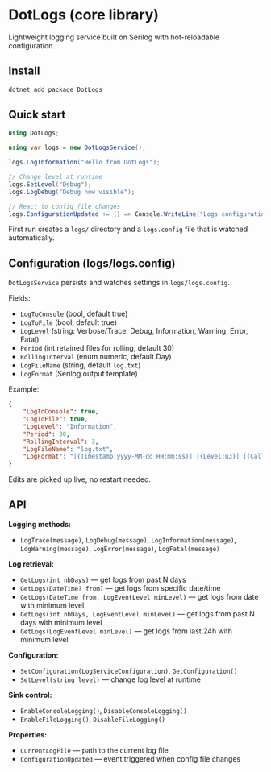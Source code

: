 # DotLogs (core library)

Lightweight logging service built on Serilog with hot-reloadable configuration.

## Install

```sh
dotnet add package DotLogs
```

## Quick start

```csharp
using DotLogs;

using var logs = new DotLogsService();

logs.LogInformation("Hello from DotLogs");

// Change level at runtime
logs.SetLevel("Debug");
logs.LogDebug("Debug now visible");

// React to config file changes
logs.ConfigurationUpdated += () => Console.WriteLine("Logs configuration reloaded");
```

First run creates a `logs/` directory and a `logs.config` file that is watched automatically.

## Configuration (logs/logs.config)

`DotLogsService` persists and watches settings in `logs/logs.config`.

Fields:

- `LogToConsole` (bool, default true)
- `LogToFile` (bool, default true)
- `LogLevel` (string: Verbose/Trace, Debug, Information, Warning, Error, Fatal)
- `Period` (int retained files for rolling, default 30)
- `RollingInterval` (enum numeric, default Day)
- `LogFileName` (string, default `log.txt`)
- `LogFormat` (Serilog output template)

Example:

```json
{
	"LogToConsole": true,
	"LogToFile": true,
	"LogLevel": "Information",
	"Period": 30,
	"RollingInterval": 3,
	"LogFileName": "log.txt",
	"LogFormat": "[{Timestamp:yyyy-MM-dd HH:mm:ss}] [{Level:u3}] [{Caller}] [{file}:{line}] {Message:lj}\n"
}
```

Edits are picked up live; no restart needed.

## API

**Logging methods:**
- `LogTrace(message)`, `LogDebug(message)`, `LogInformation(message)`, `LogWarning(message)`, `LogError(message)`, `LogFatal(message)`

**Log retrieval:**
- `GetLogs(int nbDays)` — get logs from past N days
- `GetLogs(DateTime? from)` — get logs from specific date/time
- `GetLogs(DateTime from, LogEventLevel minLevel)` — get logs from date with minimum level
- `GetLogs(int nbDays, LogEventLevel minLevel)` — get logs from past N days with minimum level
- `GetLogs(LogEventLevel minLevel)` — get logs from last 24h with minimum level

**Configuration:**
- `SetConfiguration(LogServiceConfiguration)`, `GetConfiguration()`
- `SetLevel(string level)` — change log level at runtime

**Sink control:**
- `EnableConsoleLogging()`, `DisableConsoleLogging()`
- `EnableFileLogging()`, `DisableFileLogging()`

**Properties:**
- `CurrentLogFile` — path to the current log file
- `ConfigurationUpdated` — event triggered when config file changes

